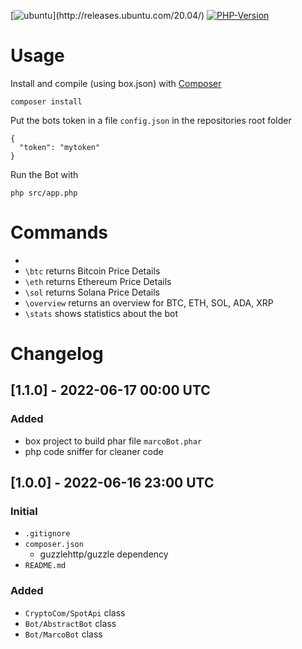[![ubuntu](https://img.shields.io/badge/Ubuntu-20.04_LTS_(focal_fossa)-brightgreen.svg)](http://releases.ubuntu.com/20.04/)
[![PHP-Version](https://img.shields.io/badge/php-8.1-blue.svg)](https://packages.ubuntu.com/eoan/libapache2-mod-php8.1)

# Usage

Install and compile (using box.json) with [Composer](https://getcomposer.org/)

    composer install

Put the bots token in a file `config.json` in the repositories root folder

    {
      "token": "mytoken"
    }

Run the Bot with

    php src/app.php

# Commands
-
- `\btc` returns Bitcoin Price Details
- `\eth` returns Ethereum Price Details
- `\sol` returns Solana Price Details
- `\overview` returns an overview for BTC, ETH, SOL, ADA, XRP
- `\stats` shows statistics about the bot

# Changelog

## [1.1.0] - 2022-06-17 00:00 UTC
### Added
- box project to build phar file `marcoBot.phar`
- php code sniffer for cleaner code

## [1.0.0] - 2022-06-16 23:00 UTC
### Initial
- `.gitignore`
- `composer.json`
    - guzzlehttp/guzzle dependency
- `README.md`
### Added
- `CryptoCom/SpotApi` class
- `Bot/AbstractBot` class
- `Bot/MarcoBot` class
